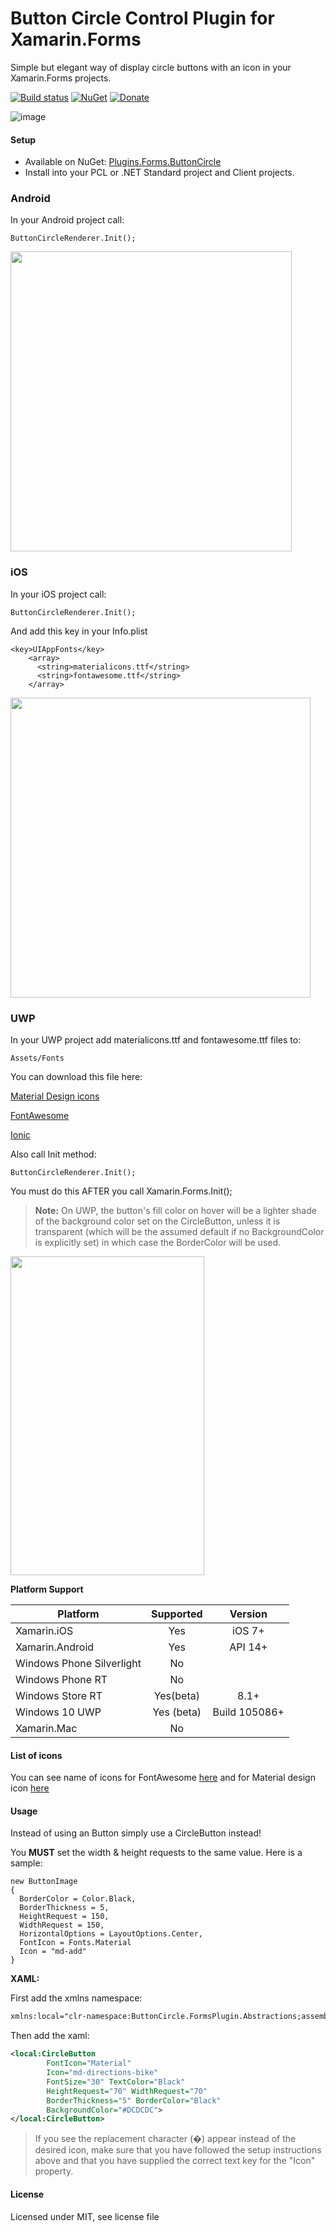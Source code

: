 # Button Circle Control Plugin for Xamarin.Forms

Simple but elegant way of display circle buttons with an icon in your Xamarin.Forms projects. 

[![Build status](https://ci.appveyor.com/api/projects/status/1yyib3ysj80mas1w?svg=true)](https://ci.appveyor.com/project/wilsonvargas/buttoncircleplugin) [![NuGet](https://buildstats.info/nuget/Plugins.Forms.ButtonCircle)](https://www.nuget.org/packages/Plugins.Forms.ButtonCircle/) [![Donate](https://img.shields.io/badge/Donate-PayPal-green.svg)](https://www.paypal.me/wilsondonations/5)

![image](https://raw.githubusercontent.com/wilsonvargas/ButtonCirclePlugin/master/images/screenshots/image.png)

#### Setup
* Available on NuGet: [Plugins.Forms.ButtonCircle](https://www.nuget.org/packages/Plugins.Forms.ButtonCircle/)
* Install into your PCL or .NET Standard project and Client projects.

### Android

In your Android project call:

```
ButtonCircleRenderer.Init();
```
<img src="https://raw.githubusercontent.com/wilsonvargas/ButtonCirclePlugin/master/images/screenshots/android.png" 
data-canonical-src="https://raw.githubusercontent.com/wilsonvargas/ButtonCirclePlugin/master/images/screenshots/android.png"
 width="450" height="480" />

### iOS

In your iOS project call:

```
ButtonCircleRenderer.Init();
```

And add this key in your Info.plist

```
<key>UIAppFonts</key>
    <array>
      <string>materialicons.ttf</string>
      <string>fontawesome.ttf</string>
    </array>
```

<img src="https://raw.githubusercontent.com/wilsonvargas/ButtonCirclePlugin/master/images/screenshots/ios.png" 
data-canonical-src="https://raw.githubusercontent.com/wilsonvargas/ButtonCirclePlugin/master/images/screenshots/ios.png"
 width="480" height="480" />


### UWP

In your UWP project add materialicons.ttf and fontawesome.ttf files to:

```
Assets/Fonts
```
You can download this file here:

[Material Design icons](https://github.com/wilsonvargas/ButtonCirclePlugin/blob/master/src/ButtonCircle/ButtonCircle.FormsPlugin.UWP/Assets/Fonts/materialicons.ttf)

[FontAwesome](https://github.com/wilsonvargas/ButtonCirclePlugin/blob/master/src/ButtonCircle/ButtonCircle.FormsPlugin.UWP/Assets/Fonts/fontawesome.ttf)

[Ionic](https://github.com/wilsonvargas/ButtonCirclePlugin/blob/master/src/ButtonCircle/ButtonCircle.FormsPlugin.UWP/Assets/Fonts/ionicons.ttf)

Also call Init method:

```
ButtonCircleRenderer.Init();
```
You must do this AFTER you call Xamarin.Forms.Init();

> **Note:** On UWP, the button's fill color on hover will be a lighter shade of the background color set on the CircleButton, unless it is transparent (which will be the assumed default if no BackgroundColor is explicitly set) in which case the BorderColor will be used.

<img src="https://raw.githubusercontent.com/wilsonvargas/ButtonCirclePlugin/master/images/screenshots/windows.png" 
data-canonical-src="https://raw.githubusercontent.com/wilsonvargas/ButtonCirclePlugin/master/images/screenshots/windows.png"
 width="310" height="510" />


**Platform Support**

|Platform|Supported|Version|
| ------------------- | :-----------: | :------------------: |
|Xamarin.iOS|Yes|iOS 7+|
|Xamarin.Android|Yes|API 14+|
|Windows Phone Silverlight|No|
|Windows Phone RT|No|
|Windows Store RT|Yes(beta)|8.1+ 
|Windows 10 UWP|Yes (beta)|Build 105086+
|Xamarin.Mac|No||

#### List of icons
You can see name of icons
for FontAwesome [here](https://github.com/wilsonvargas/ButtonCirclePlugin/blob/master/src/ButtonCircle/ButtonCircle.FormsPlugin.Abstractions/FontAwesome/FontAwesomeCollection.cs)
and for Material design icon [here](https://github.com/wilsonvargas/ButtonCirclePlugin/blob/master/src/ButtonCircle/ButtonCircle.FormsPlugin.Abstractions/Material/MaterialCollection.cs)

#### Usage
Instead of using an Button simply use a CircleButton instead!

You **MUST** set the width & height requests to the same value. Here is a sample:
```
new ButtonImage
{
  BorderColor = Color.Black,
  BorderThickness = 5,
  HeightRequest = 150,
  WidthRequest = 150,
  HorizontalOptions = LayoutOptions.Center,
  FontIcon = Fonts.Material
  Icon = "md-add"
}
```

**XAML:**

First add the xmlns namespace:
```xml
xmlns:local="clr-namespace:ButtonCircle.FormsPlugin.Abstractions;assembly=ButtonCircle.FormsPlugin.Abstractions"
```

Then add the xaml:

```xml
<local:CircleButton 
        FontIcon="Material"
        Icon="md-directions-bike" 
        FontSize="30" TextColor="Black" 
        HeightRequest="70" WidthRequest="70" 
        BorderThickness="5" BorderColor="Black" 
        BackgroundColor="#DCDCDC">
</local:CircleButton>
```

> If you see the replacement character (�) appear instead of the desired icon, make sure that you have followed the setup instructions above and that you have supplied the correct text key for the "Icon" property.

#### License
Licensed under MIT, see license file
